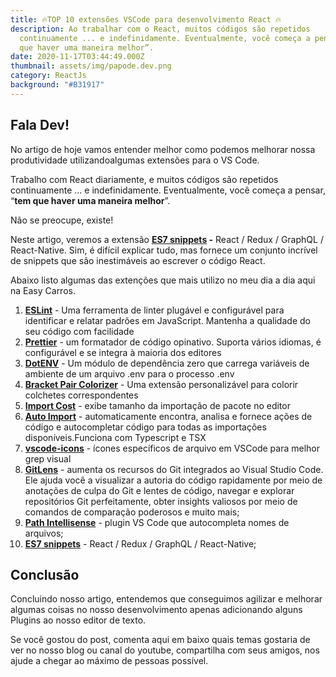 ```yaml
---
title: 🔥TOP 10 extensões VSCode para desenvolvimento React 🔥
description: Ao trabalhar com o React, muitos códigos são repetidos
  continuamente ... e indefinidamente. Eventualmente, você começa a pensar, “tem
  que haver uma maneira melhor”.
date: 2020-11-17T03:44:49.000Z
thumbnail: assets/img/papode.dev.png
category: ReactJs
background: "#B31917"
---
```

## Fala Dev!

No artigo de hoje vamos entender melhor como podemos melhorar nossa produtividade utilizandoalgumas extensões para o VS Code.

Trabalho com React diariamente, e muitos códigos são repetidos continuamente ... e indefinidamente. Eventualmente, você começa a pensar, “**tem que haver uma maneira melhor**”.

Não se preocupe, existe!

Neste artigo, veremos a extensão **[ES7 snippets](https://marketplace.visualstudio.com/items?itemName=dsznajder.es7-react-js-snippets) -** React / Redux / GraphQL / React-Native. Sim, é difícil explicar tudo, mas fornece um conjunto incrível de snippets que são inestimáveis ​​ao escrever o código React.

Abaixo listo algumas das extenções que mais utilizo no meu dia a dia aqui na Easy Carros.

1. **[ESLint](https://marketplace.visualstudio.com/items?itemName=dbaeumer.vscode-eslint)** - Uma ferramenta de linter plugável e configurável para identificar e relatar padrões em JavaScript. Mantenha a qualidade do seu código com facilidade
2. **[Prettier](https://marketplace.visualstudio.com/items?itemName=esbenp.prettier-vscode)** - um formatador de código opinativo. Suporta vários idiomas, é configurável e se integra à maioria dos editores
3. **[DotENV](https://marketplace.visualstudio.com/items?itemName=mikestead.dotenv)** - Um módulo de dependência zero que carrega variáveis ​​de ambiente de um arquivo .env para o processo .env
4. **[Bracket Pair Colorizer](https://marketplace.visualstudio.com/items?itemName=CoenraadS.bracket-pair-colorizer)** - Uma extensão personalizável para colorir colchetes correspondentes
5. **[Import Cost](https://marketplace.visualstudio.com/items?itemName=wix.vscode-import-cost)** - exibe tamanho da importação de pacote no editor
6. **[Auto Import](https://marketplace.visualstudio.com/items?itemName=steoates.autoimport)** - automaticamente encontra, analisa e fornece ações de código e autocompletar código para todas as importações disponíveis.Funciona com Typescript e TSX
7. [](https://marketplace.visualstudio.com/items?itemName=file-icons.file-icons)**[vscode-icons](https://marketplace.visualstudio.com/items?itemName=vscode-icons-team.vscode-icons)** - ícones específicos de arquivo em VSCode para melhor grep visual
8. **[GitLens](https://marketplace.visualstudio.com/items?itemName=eamodio.gitlens)** - aumenta os recursos do Git integrados ao Visual Studio Code. Ele ajuda você a visualizar a autoria do código rapidamente por meio de anotações de culpa do Git e lentes de código, navegar e explorar repositórios Git perfeitamente, obter insights valiosos por meio de comandos de comparação poderosos e muito mais;
9. **[Path Intellisense](https://marketplace.visualstudio.com/items?itemName=christian-kohler.path-intellisense)** - plugin VS Code que autocompleta nomes de arquivos;
10. **[ES7 snippets](https://marketplace.visualstudio.com/items?itemName=dsznajder.es7-react-js-snippets)** - React / Redux / GraphQL / React-Native;



## Conclusão

Concluindo nosso artigo, entendemos que conseguimos agilizar e melhorar algumas coisas no nosso desenvolvimento apenas adicionando alguns Plugins ao nosso editor de texto.

Se você gostou do post, comenta aqui em baixo quais temas gostaria de ver no nosso blog ou canal do youtube, compartilha com seus amigos, nos ajude a chegar ao máximo de pessoas possível.